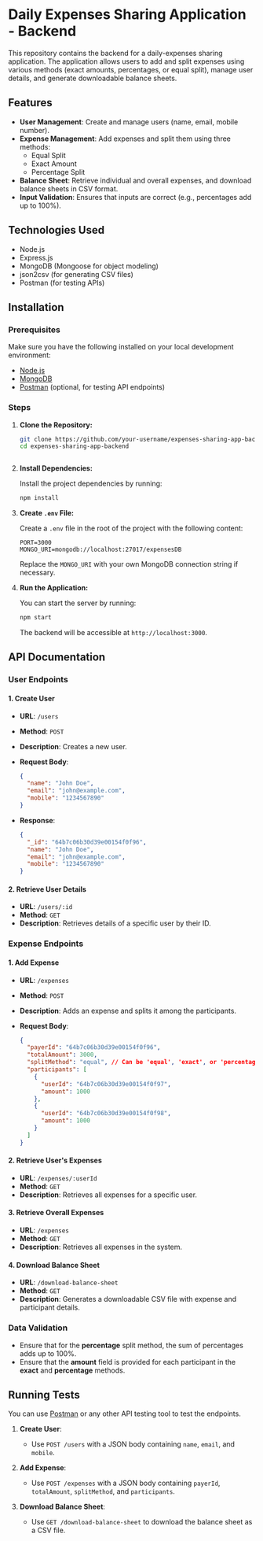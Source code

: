 # Daily Expenses Sharing Application - Backend

This repository contains the backend for a daily-expenses sharing application. The application allows users to add and split expenses using various methods (exact amounts, percentages, or equal split), manage user details, and generate downloadable balance sheets.

## Features

- **User Management**: Create and manage users (name, email, mobile number).
- **Expense Management**: Add expenses and split them using three methods:
  - Equal Split
  - Exact Amount
  - Percentage Split
- **Balance Sheet**: Retrieve individual and overall expenses, and download balance sheets in CSV format.
- **Input Validation**: Ensures that inputs are correct (e.g., percentages add up to 100%).

## Technologies Used

- Node.js
- Express.js
- MongoDB (Mongoose for object modeling)
- json2csv (for generating CSV files)
- Postman (for testing APIs)

## Installation

### Prerequisites

Make sure you have the following installed on your local development environment:

- [Node.js](https://nodejs.org/)
- [MongoDB](https://www.mongodb.com/)
- [Postman](https://www.postman.com/) (optional, for testing API endpoints)

### Steps

1. **Clone the Repository:**

   ```bash
   git clone https://github.com/your-username/expenses-sharing-app-backend.git
   cd expenses-sharing-app-backend



2. **Install Dependencies:**

   Install the project dependencies by running:

   ```bash
   npm install
   ```

3. **Create `.env` File:**

   Create a `.env` file in the root of the project with the following content:

   ```plaintext
   PORT=3000
   MONGO_URI=mongodb://localhost:27017/expensesDB
   ```

   Replace the `MONGO_URI` with your own MongoDB connection string if necessary.

4. **Run the Application:**

   You can start the server by running:

   ```bash
   npm start
   ```

   The backend will be accessible at `http://localhost:3000`.

## API Documentation

### User Endpoints

#### 1. Create User

- **URL**: `/users`
- **Method**: `POST`
- **Description**: Creates a new user.
- **Request Body**:

   ```json
   {
     "name": "John Doe",
     "email": "john@example.com",
     "mobile": "1234567890"
   }
   ```

- **Response**:

   ```json
   {
     "_id": "64b7c06b30d39e00154f0f96",
     "name": "John Doe",
     "email": "john@example.com",
     "mobile": "1234567890"
   }
   ```

#### 2. Retrieve User Details

- **URL**: `/users/:id`
- **Method**: `GET`
- **Description**: Retrieves details of a specific user by their ID.

### Expense Endpoints

#### 1. Add Expense

- **URL**: `/expenses`
- **Method**: `POST`
- **Description**: Adds an expense and splits it among the participants.
- **Request Body**:

   ```json
   {
     "payerId": "64b7c06b30d39e00154f0f96",
     "totalAmount": 3000,
     "splitMethod": "equal", // Can be 'equal', 'exact', or 'percentage'
     "participants": [
       {
         "userId": "64b7c06b30d39e00154f0f97",
         "amount": 1000
       },
       {
         "userId": "64b7c06b30d39e00154f0f98",
         "amount": 1000
       }
     ]
   }
   ```

#### 2. Retrieve User's Expenses

- **URL**: `/expenses/:userId`
- **Method**: `GET`
- **Description**: Retrieves all expenses for a specific user.

#### 3. Retrieve Overall Expenses

- **URL**: `/expenses`
- **Method**: `GET`
- **Description**: Retrieves all expenses in the system.

#### 4. Download Balance Sheet

- **URL**: `/download-balance-sheet`
- **Method**: `GET`
- **Description**: Generates a downloadable CSV file with expense and participant details.

### Data Validation

- Ensure that for the **percentage** split method, the sum of percentages adds up to 100%.
- Ensure that the **amount** field is provided for each participant in the **exact** and **percentage** methods.

## Running Tests

You can use [Postman](https://www.postman.com/) or any other API testing tool to test the endpoints.

1. **Create User**:
   - Use `POST /users` with a JSON body containing `name`, `email`, and `mobile`.
   
2. **Add Expense**:
   - Use `POST /expenses` with a JSON body containing `payerId`, `totalAmount`, `splitMethod`, and `participants`.
   
3. **Download Balance Sheet**:
   - Use `GET /download-balance-sheet` to download the balance sheet as a CSV file.
